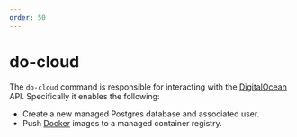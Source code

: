 ```yaml
---
order: 50
---
```


# do-cloud

The `do-cloud` command is responsible for interacting with the [DigitalOcean](https://www.digitalocean.com/) API. Specifically it enables the following:

* Create a new managed Postgres database and associated user.
* Push [Docker](../docker/index.md) images to a managed container registry.

